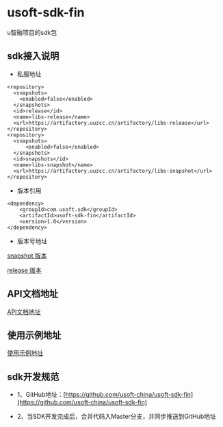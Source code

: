 # usoft-sdk-fin

u智融项目的sdk包

## sdk接入说明
 - 私服地址

```
<repository>
  <snapshots>
    <enabled>false</enabled>
  </snapshots>
  <id>release</id>
  <name>libs-release</name>
  <url>https://artifactory.uuzcc.cn/artifactory/libs-release</url>
</repository>
<repository>
  <snapshots>
      <enabled>false</enabled>
  </snapshots>
  <id>snapshots</id>
  <name>libs-snapshot</name>
  <url>https://artifactory.uuzcc.cn/artifactory/libs-snapshot</url>
</repository>
```

- 版本引用

```
<dependency>
    <groupId>com.usoft.sdk</groupId>
    <artifactId>usoft-sdk-fin</artifactId>
    <version>1.0</version>
</dependency>
```

- 版本号地址

[snapshot 版本](https://artifactory.uuzcc.cn/artifactory/libs-snapshot/com/usoft/sdk/usoft-sdk-fin) 

[release 版本](https://artifactory.uuzcc.cn/artifactory/libs-release/com/usoft/sdk/usoft-sdk-fin)

## API文档地址

[API文档地址](https://document.uuzcc.cn/fin)

## 使用示例地址

[使用示例地址](./src/test/java/com/usoft/sdk/fin)

## sdk开发规范

- 1、GitHub地址：[https://github.com/usoft-china/usoft-sdk-fin](https://github.com/usoft-china/usoft-sdk-fin)

-  2、当SDK开发完成后，合并代码入Master分支，并同步推送到GitHub地址

